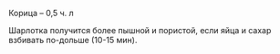 Корица – 0,5 ч. л

Шарлотка получится более пышной и пористой, если яйца и сахар взбивать по-дольше (10-15 мин).